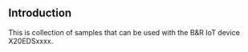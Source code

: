 ## Introduction

This is collection of samples that can be used with the B&R IoT device X20EDSxxxx.




